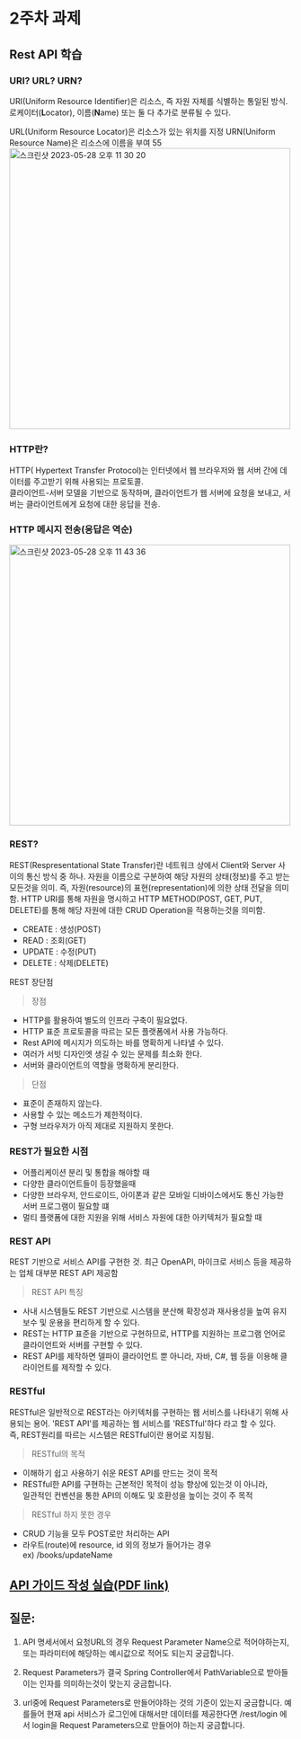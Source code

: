 # 2주차 과제

## Rest API 학습

### URI? URL? URN?

URI(Uniform Resource Identifier)은 리소스, 즉 자원 자체를 식별하는 통일된 방식.  
로케이터(**L**ocator), 이름(**N**ame) 또는 둘 다 추가로 분류될 수 있다.

URL(Uniform Resource Locator)은 리소스가 있는 위치를 지정
URN(Uniform Resource Name)은 리소스에 이름을 부여
55<img width="500" alt="스크린샷 2023-05-28 오후 11 30 20" src="https://github.com/dhkimxx/comento-backend-dev/assets/79616878/790eae96-8a66-4526-a2bc-70f183c23801">


### HTTP란?

HTTP( Hypertext Transfer Protocol)는 인터넷에서 웹 브라우저와 웹 서버 간에 데이터를 주고받기 위해 사용되는 프로토콜.  
클라이언트-서버 모델을 기반으로 동작하며, 클라이언트가 웹 서버에 요청을 보내고, 서버는 클라이언트에게 요청에 대한 응답을 전송.  


### HTTP 메시지 전송(응답은 역순)

<img width="500" alt="스크린샷 2023-05-28 오후 11 43 36" src="https://github.com/dhkimxx/comento-backend-dev/assets/79616878/ef27e360-b1ee-4803-870b-dec7531137da">


### REST?

REST(Respresentational State Transfer)란 네트워크 상에서 Client와 Server 사이의 통신 방식 중 하나.
자원을 이름으로 구분하여 해당 자원의 상태(정보)를 주고 받는 모든것을 의미. 즉, 자원(resource)의 표현(representation)에 의한 상태 전달을 의미함. 
HTTP URI를 통해 자원을 명시하고 HTTP METHOD(POST, GET, PUT, DELETE)를 통해 해당 자원에 대한 CRUD Operation을 적용하는것을 의미함. 

- CREATE : 생성(POST)
- READ : 조회(GET)
- UPDATE : 수정(PUT)
- DELETE : 삭제(DELETE)


 REST 장단점

> 장점  
- HTTP를 활용하여 별도의 인프라 구축이 필요없다.
- HTTP 표준 프로토콜을 따르는 모든 플랫폼에서 사용 가능하다.
- Rest API에 메시지가 의도하는 바를 명확하게 나타낼 수 있다.
- 여러가 서빗 디자인엣 생길 수 있는 문제를 최소화 한다. 
- 서버와 클라이언트의 역할을 명확하게 분리한다.  


> 단점
- 표준이 존재하지 않는다.
- 사용할 수 있는 메소드가 제한적이다.
- 구형 브라우저가 아직 제대로 지원하지 못한다.


### REST가 필요한 시점

- 어플리케이션 분리 및 통합을 해야할 때
- 다양한 클라이언트들이 등장했을때
- 다양한 브라우저, 안드로이드, 아이폰과 같은 모바일 디바이스에서도 통신 가능한 서버 프로그램이 필요할 떄
- 멀티 플랫폼에 대한 지원을 위해 서비스 자원에 대한 아키텍처가 필요할 때


### REST API

REST 기반으로 서비스 API를 구현한 것.
최근 OpenAPI, 마이크로 서비스 등을 제공하는 업체 대부분 REST API 제공함  

> REST API 특징
-  사내 시스템들도 REST 기반으로 시스템을 분산해 확장성과 재사용성을 높여 유지보수 및 운용을 편리하게 할 수 있다.
- REST는 HTTP 표준을 기반으로 구현하므로, HTTP를 지원하는 프로그램 언어로 클라이언트와 서버를 구현할 수 있다.
- REST API를 제작하면 델파이 클라이언트 뿐 아니라, 자바, C#, 웹 등을 이용해 클라이언트를 제작할 수 있다.

### RESTful

RESTful은 일반적으로 REST라는 아키텍처를 구현하는 웹 서비스를 나타내기 위해 사용되는 용어.
'REST API'를 제공하는 웹 서비스를 'RESTful'하다 라고 할 수 있다.  
즉, REST원리를 따르는 시스템은 RESTful이란 용어로 지칭됨.

> RESTful의 목적  

- 이해하기 쉽고 사용하기 쉬운 REST API를 만드는 것이 목적  
- RESTful한 API를 구현하는 근본적인 목적이 성능 향상에 있는것 이 아니라,  
 일관적인 컨벤션을 통한 API의 이해도 및 호환성을 높이는 것이 주 목적 

> RESTful 하지 못한 경우

- CRUD 기능을 모두 POST로만 처리하는 API
- 라우트(route)에 resource, id 외의 정보가 들어가는 경우  
ex) /books/updateName  


## [API 가이드 작성 실습(PDF link)](https://github.com/dhkimxx/comento-backend-dev/blob/main/2%EC%A3%BC%EC%B0%A8%20%EA%B3%BC%EC%A0%9C/%EC%BD%94%EB%A9%98%ED%86%A0%20%EC%A7%81%EB%AC%B4%EB%B6%80%ED%8A%B8%EC%BA%A0%ED%94%84%20API%20%EA%B0%80%EC%9D%B4%EB%93%9C%20%EB%AC%B8%EC%84%9C.pdf)

## 질문: 

1. API 명세서에서 요청URL의 경우 Request Parameter Name으로 적어야하는지, 또는 파라미터에 해당하는 예시값으로 적어도 되는지 궁금합니다.

2. Request Parameters가 결국 Spring Controller에서 PathVariable으로 받아들이는 인자를 의미하는것이 맞는지 궁금합니다.

3. url중에 Request Parameters로  만들어야하는 것의 기준이 있는지 궁금합니다. 
예를들어 현재 api 서비스가 로그인에 대해서만 데이터를 제공한다면  /rest/login 에서 login을 Request Parameters으로 만들어야 하는지 궁금합니다.
